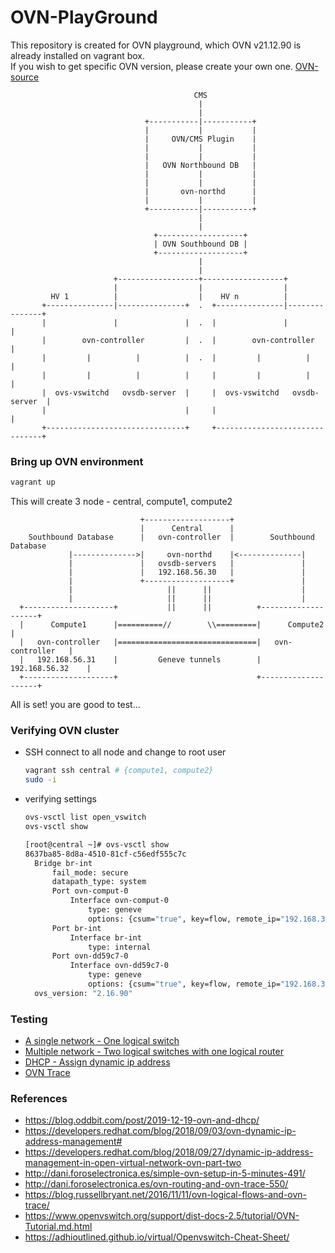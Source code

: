 # OVN-PlayGround
This repository is created for OVN playground, which OVN v21.12.90 is already installed on vagrant box.  
If you wish to get specific OVN version, please create your own one. [OVN-source](https://github.com/ovn-org/ovn)
```
                                         CMS
                                          |
                                          |
                              +-----------|-----------+
                              |           |           |
                              |     OVN/CMS Plugin    |
                              |           |           |
                              |           |           |
                              |   OVN Northbound DB   |
                              |           |           |
                              |           |           |
                              |       ovn-northd      |
                              |           |           |
                              +-----------|-----------+
                                          |
                                          |
                                +-------------------+
                                | OVN Southbound DB |
                                +-------------------+
                                          |
                                          |
                       +------------------+------------------+
                       |                  |                  |
         HV 1          |                  |    HV n          |
       +---------------|---------------+  .  +---------------|---------------+
       |               |               |  .  |               |               |
       |        ovn-controller         |  .  |        ovn-controller         |
       |         |          |          |  .  |         |          |          |
       |         |          |          |     |         |          |          |
       |  ovs-vswitchd   ovsdb-server  |     |  ovs-vswitchd   ovsdb-server  |
       |                               |     |                               |
       +-------------------------------+     +-------------------------------+

```

### Bring up OVN environment
```bash
vagrant up
```
This will create 3 node - central, compute1, compute2

```
                             +-------------------+
                             |      Central      |
    Southbound Database      |   ovn-controller  |        Southbound Database
             |-------------->|     ovn-northd    |<--------------|
             |               |   ovsdb-servers   |               |
             |               |   192.168.56.30   |               |
             |               +-------------------+               |
             |                     ||      ||                    |
             |                     ||      ||                    |
  +--------------------+           ||      ||          +--------------------+
  |      Compute1      |==========//        \\=========|      Compute2      |
  |   ovn-controller   |===============================|   ovn-controller   |
  |   192.168.56.31    |         Geneve tunnels        |   192.168.56.32    |
  +--------------------+                               +--------------------+
```
All is set! you are good to test...  

### Verifying OVN cluster
- SSH connect to all node and change to root user
  ```bash
  vagrant ssh central # {compute1, compute2}
  sudo -i
  ```

- verifying settings
  ```bash
  ovs-vsctl list open_vswitch
  ovs-vsctl show
  ```
  
  ```bash
  [root@central ~]# ovs-vsctl show
  8637ba85-8d8a-4510-81cf-c56edf555c7c
    Bridge br-int
        fail_mode: secure
        datapath_type: system
        Port ovn-comput-0
            Interface ovn-comput-0
                type: geneve
                options: {csum="true", key=flow, remote_ip="192.168.33.31"}
        Port br-int
            Interface br-int
                type: internal
        Port ovn-dd59c7-0
            Interface ovn-dd59c7-0
                type: geneve
                options: {csum="true", key=flow, remote_ip="192.168.33.32"}
    ovs_version: "2.16.90"
  ```
  
### Testing
* [A single network - One logical switch](test/single-network)
* [Multiple network - Two logical switches with one logical router](test/multiple-network)
* [DHCP - Assign dynamic ip address](test/dhcp-dynamic)
* [OVN Trace](test/ovn-trace)
  
### References
- https://blog.oddbit.com/post/2019-12-19-ovn-and-dhcp/
- https://developers.redhat.com/blog/2018/09/03/ovn-dynamic-ip-address-management#
- https://developers.redhat.com/blog/2018/09/27/dynamic-ip-address-management-in-open-virtual-network-ovn-part-two
- http://dani.foroselectronica.es/simple-ovn-setup-in-5-minutes-491/
- http://dani.foroselectronica.es/ovn-routing-and-ovn-trace-550/
- https://blog.russellbryant.net/2016/11/11/ovn-logical-flows-and-ovn-trace/
- https://www.openvswitch.org/support/dist-docs-2.5/tutorial/OVN-Tutorial.md.html
- https://adhioutlined.github.io/virtual/Openvswitch-Cheat-Sheet/
  
